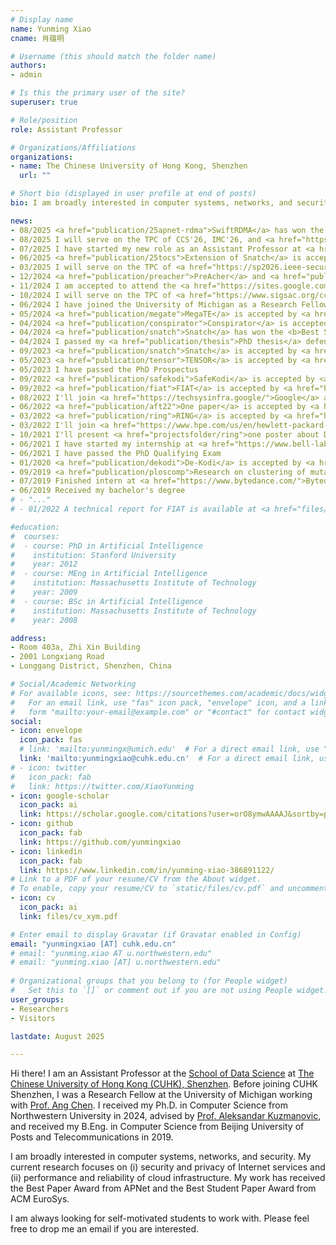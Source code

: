 ```yaml
---
# Display name
name: Yunming Xiao
cname: 肖蕴明

# Username (this should match the folder name)
authors:
- admin

# Is this the primary user of the site?
superuser: true

# Role/position
role: Assistant Professor

# Organizations/Affiliations
organizations:
- name: The Chinese University of Hong Kong, Shenzhen
  url: ""

# Short bio (displayed in user profile at end of posts)
bio: I am broadly interested in computer systems, networks, and security. My current research focuses on (i) security and privacy of Internet services and (ii) performance and reliability of cloud infrastructure. My work has received the Best Paper Award from APNet and Best Student Paper Award from ACM EuroSys.

news:
- 08/2025 <a href="publication/25apnet-rdma">SwiftRDMA</a> has won the <b>Best Paper Award</b> of <a href="https://conferences.sigcomm.org/events/apnet2025/index.php">APNet'25</a>!
- 08/2025 I will serve on the TPC of CCS'26, IMC'26, and <a href="https://petsymposium.org/cfp26.php">PETS/PoPETs'26</a>. Submissions are welcomed!
- 07/2025 I have started my new role as an Assistant Professor at <a href="https://www.cuhk.edu.cn/en">CUHK-Shenzhen</a>! 
- 06/2025 <a href="publication/25tocs">Extension of Snatch</a> is accepted to <a href="https://dl.acm.org/journal/tocs">ACM TOCS</a>! 
- 03/2025 I will serve on the TPC of <a href="https://sp2026.ieee-security.org/index.html">IEEE S&P'26</a> and <a href="https://apsys2025.github.io/index.html">APSys'25</a>, and ERC for <a href="https://www.asplos-conference.org/asplos2026/cfp/">ASPLOS'26</a>. Submissions are welcomed!
- 12/2024 <a href="publication/preacher">PreAcher</a> and <a href="publication/p-ecmp">P-ECMP</a> are accepted by <a href="https://www.usenix.org/conference/nsdi25">USENIX NSDI'25</a>!
- 11/2024 I am accepted to attend the <a href="https://sites.google.com/view/nets-early-career-2025/">NeTS Early Career Workshop 2025</a> at NSF Headquarters. See you there!
- 10/2024 I will serve on the TPC of <a href="https://www.sigsac.org/ccs/CCS2025/">CCS'25</a>, <a href="https://petsymposium.org/index.php">PETS/PoPETs'25</a>, and <a href="https://conferences.sigcomm.org/events/apnet2025/index.php">APNet'25</a>. Submissions are welcomed!
- 06/2024 I have joined the University of Michigan as a Research Fellow!
- 05/2024 <a href="publication/megate">MegaTE</a> is accepted by <a href="https://conferences.sigcomm.org/sigcomm/2024/">SIGCOMM'24</a>!
- 04/2024 <a href="publication/conspirator">Conspirator</a> is accepted by <a href="https://www.usenix.org/conference/atc24">USENIX ATC'24</a>!
- 04/2024 <a href="publication/snatch">Snatch</a> has won the <b>Best Student Paper Award</b> of <a href="https://2024.eurosys.org/index.html">EuroSys'24</a>!
- 04/2024 I passed my <a href="publication/thesis">PhD thesis</a> defense!
- 09/2023 <a href="publication/snatch">Snatch</a> is accepted by <a href="https://2024.eurosys.org/index.html">EuroSys'24</a>!
- 05/2023 <a href="publication/tensor">TENSOR</a> is accepted by <a href="https://conferences.sigcomm.org/sigcomm/2023/">SIGCOMM'23</a>! I will also present <a href="projectsfolder/pdns">a demo of a privacy-preserving DNS</a> there.
- 05/2023 I have passed the PhD Prospectus
- 09/2022 <a href="publication/safekodi">SafeKodi</a> is accepted by <a href="https://dl.acm.org/journal/tweb">TWEB</a>!
- 09/2022 <a href="publication/fiat">FIAT</a> is accepted by <a href="https://conferences2.sigcomm.org/co-next/2022/#!/home">CoNEXT'22</a>!
- 08/2022 I'll join <a href="https://techsysinfra.google/">Google</a> as a Software Engineering Intern this fall!
- 06/2022 <a href="publication/aft22">One paper</a> is accepted by <a href="https://aft.acm.org/aft22/index.html">AFT'22</a>!
- 03/2022 <a href="publication/ring">RING</a> is accepted by <a href="https://www.sigmetrics.org/sigmetrics2022/">SIGMETRICS'22</a>!
- 03/2022 I'll join <a href="https://www.hpe.com/us/en/hewlett-packard-labs.html">Hewlett Packard Labs</a> as a Research Intern this summer!
- 10/2021 I'll present <a href="projectsfolder/ring">one poster about DVPN</a> at IMC'21, and <a href="projectsfolder/fiat">one poster about IoT security</a> at CoNEXT'21
- 06/2021 I have started my internship at <a href="https://www.bell-labs.com/">Nokia Bell Labs</a>!
- 06/2021 I have passed the PhD Qualifying Exam
- 01/2020 <a href="publication/dekodi">De-Kodi</a> is accepted by <a href="https://www2020.thewebconf.org/">WWW'2020</a>
- 09/2019 <a href="publication/ploscomp">Research on clustering of mutants</a> accepted by <a href="https://journals.plos.org/ploscompbiol/">PLOS Computational Biology</a>
- 07/2019 Finished intern at <a href="https://www.bytedance.com/">Bytedance</a>
- 06/2019 Received my bachelor's degree
# - "..."
# - 01/2022 A technical report for FIAT is available at <a href="files/frictionless.pdf">here</a>

#education:
#  courses:
#  - course: PhD in Artificial Intelligence
#    institution: Stanford University
#    year: 2012
#  - course: MEng in Artificial Intelligence
#    institution: Massachusetts Institute of Technology
#    year: 2009
#  - course: BSc in Artificial Intelligence
#    institution: Massachusetts Institute of Technology
#    year: 2008

address: 
- Room 403a, Zhi Xin Building
- 2001 Longxiang Road
- Longgang District, Shenzhen, China

# Social/Academic Networking
# For available icons, see: https://sourcethemes.com/academic/docs/widgets/#icons
#   For an email link, use "fas" icon pack, "envelope" icon, and a link in the
#   form "mailto:your-email@example.com" or "#contact" for contact widget.
social:
- icon: envelope
  icon_pack: fas
  # link: 'mailto:yunmingx@umich.edu'  # For a direct email link, use "mailto:test@example.org".
  link: 'mailto:yunmingxiao@cuhk.edu.cn'  # For a direct email link, use "mailto:test@example.org".
# - icon: twitter
#   icon_pack: fab
#   link: https://twitter.com/XiaoYunming
- icon: google-scholar
  icon_pack: ai
  link: https://scholar.google.com/citations?user=orO8ymwAAAAJ&sortby=pubdate
- icon: github
  icon_pack: fab
  link: https://github.com/yunmingxiao
- icon: linkedin
  icon_pack: fab
  link: https://www.linkedin.com/in/yunming-xiao-386891122/
# Link to a PDF of your resume/CV from the About widget.
# To enable, copy your resume/CV to `static/files/cv.pdf` and uncomment the lines below.  
- icon: cv
  icon_pack: ai
  link: files/cv_xym.pdf

# Enter email to display Gravatar (if Gravatar enabled in Config)
email: "yunmingxiao [AT] cuhk.edu.cn"
# email: "yunming.xiao AT u.northwestern.edu"
# email: "yunming.xiao [AT] u.northwestern.edu"
  
# Organizational groups that you belong to (for People widget)
#   Set this to `[]` or comment out if you are not using People widget.  
user_groups:
- Researchers
- Visitors

lastdate: August 2025

---
```


Hi there! I am an Assistant Professor at the <a href="https://sds.cuhk.edu.cn/en">School of Data Science</a> at <a href="https://www.cuhk.edu.cn/en">The Chinese University of Hong Kong (CUHK), Shenzhen</a>. Before joining CUHK Shenzhen, I was a Research Fellow at the University of Michigan working with <a href="https://web.eecs.umich.edu/~chenang/">Prof. Ang Chen</a>. I received my Ph.D. in Computer Science from Northwestern University in 2024, advised by <a href="http://networks.cs.northwestern.edu/website/index-a.html">Prof. Aleksandar Kuzmanovic</a>, and received my B.Eng. in Computer Science from Beijing University of Posts and Telecommunications in 2019. 

I am broadly interested in computer systems, networks, and security. My current research focuses on (i) security and privacy of Internet services and (ii) performance and reliability of cloud infrastructure. My work has received the Best Paper Award from APNet and the Best Student Paper Award from ACM EuroSys. 

I am always looking for self-motivated students to work with. Please feel free to drop me an email if you are interested.

<!-- <p style="color:red">I will be joining the <a style="color:red;text-decoration:underline" href="https://sds.cuhk.edu.cn/en">School of Data Science</a> at <a style="color:red;text-decoration:underline" href="https://www.cuhk.edu.cn/en">The Chinese University of Hong Kong (CUHK), Shenzhen</a> as a tenure-track Assistant Professor starting in Summer 2025. I am actively seeking self-motivated students to work with. <a style="color:red;text-decoration:underline" href="https://sds.cuhk.edu.cn/en/phd-programmes-CSE/applications">MPhil/PhD students</a> can begin as early as Fall 2025. If you are interested, please feel free to drop me an email. </p> -->


<!-- 
<a style="color:red;text-decoration:underline" href="">read this for more details</a>.
color:#ff5733
focuses on enhancing the <a href="publication/?filtertopic=.pubtopic-0">security, privacy</a>, and <a href="publication/?filtertopic=.pubtopic-1">reliability</a> of Internet infrastructure and services. My research has received the Best Student Paper Award from ACM EuroSys. 
-->

<!-- <font color="d62728"><b><i>
I am on the academic job market for 2024 and am keen to connect with any potential opportunities (either postdoc or faculty). <a href="files/Yunming-Research-Statement.pdf">[Research Statement]</a>
</i></b></font> -->